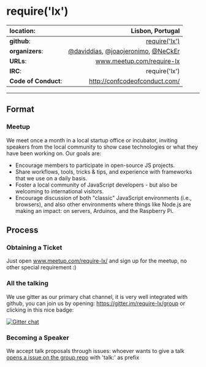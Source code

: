 # require('lx')

| **location**:         | Lisbon, Portugal                       |
|:----------------------|---------------------------------------:|
| **github**:           | [require('lx')](https://github.com/require-lx) |
| **organizers**:       | [@daviddias](https://twitter.com/daviddias), [@joaojeronimo](https://twitter.com/joaojeronimo), [@NeCkEr](https://twitter.com/NeCkEr)                |
| **URLs**:             | www.meetup.com/require-lx
| **IRC**:              | require('lx')                                    |
| **Code of Conduct**:  | http://confcodeofconduct.com/          |

---------------------------

## Format

### Meetup

We meet once a month in a local startup office or incubator, inviting speakers from the local community to show case technologies or what they have been working on. Our goals are:

* Encourage members to participate in open-source JS projects.
* Share workflows, tools, tricks & tips, and experience with frameworks that we use on a daily basis.
* Foster a local community of JavaScript developers - but also be welcoming to international visitors.
* Encourage discussion of both "classic" JavaScript environments (i.e., browsers), and also other environments where things like Node.js are making an impact: on servers, Arduinos, and the Raspberry Pi.

## Process

### Obtaining a Ticket 

Just open www.meetup.com/require-lx/ and sign up for the meetup, no other special requirement :)

### All the talking

We use gitter as our primary chat channel, it is very well integrated with github, you can join us by opening: https://gitter.im/require-lx/group or clicking in this nice badge:

[![Gitter chat](https://badges.gitter.im/require-lx/group.png)](https://gitter.im/require-lx/group)

### Becoming a Speaker
We accept talk proposals through issues: whoever wants to give a talk [opens a issue on the group repo](https://github.com/require-lx/group/issues?state=open) with 'talk:' as prefix
